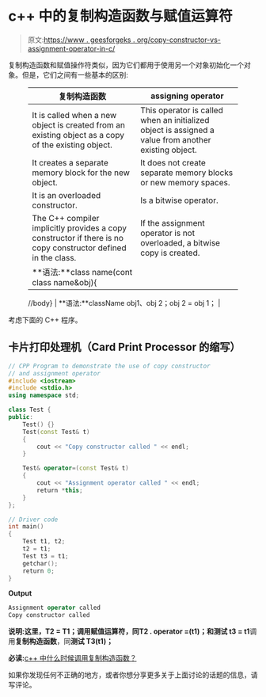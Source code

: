 # c++ 中的复制构造函数与赋值运算符

> 原文:[https://www . geesforgeks . org/copy-constructor-vs-assignment-operator-in-c/](https://www.geeksforgeeks.org/copy-constructor-vs-assignment-operator-in-c/)

复制构造函数和赋值操作符类似，因为它们都用于使用另一个对象初始化一个对象。但是，它们之间有一些基本的区别:

<figure class="table">

| 复制构造函数 | assigning operator |
| --- | --- |
| It is called when a new object is created from an existing object as a copy of the existing object. | This operator is called when an initialized object is assigned a value from another existing object. |
| It creates a separate memory block for the new object. | It does not create separate memory blocks or new memory spaces. |
| It is an overloaded constructor. | Is a bitwise operator. |
| The C++ compiler implicitly provides a copy constructor if there is no copy constructor defined in the class. | If the assignment operator is not overloaded, a bitwise copy is created. |
| **语法:**class name(cont class name&obj){

//body} | **语法:**className obj1、obj 2；obj 2 = obj 1； |

</figure>

考虑下面的 C++ 程序。

## 卡片打印处理机（Card Print Processor 的缩写）

```cpp
// CPP Program to demonstrate the use of copy constructor
// and assignment operator
#include <iostream>
#include <stdio.h>
using namespace std;

class Test {
public:
    Test() {}
    Test(const Test& t)
    {
        cout << "Copy constructor called " << endl;
    }

    Test& operator=(const Test& t)
    {
        cout << "Assignment operator called " << endl;
        return *this;
    }
};

// Driver code
int main()
{
    Test t1, t2;
    t2 = t1;
    Test t3 = t1;
    getchar();
    return 0;
}
```

**Output**

```cpp
Assignment operator called 
Copy constructor called 
```

**说明:**这里，**T2 = T1；**调用**赋值运算符**，同**T2 . operator =(t1)；**和**测试 t3 = t1**调用**复制构造函数**，同**测试 T3(t1)；**

**必读:**[c++ 中什么时候调用复制构造函数？](https://www.geeksforgeeks.org/when-is-a-copy-constructor-called-in-cpp/)

如果你发现任何不正确的地方，或者你想分享更多关于上面讨论的话题的信息，请写评论。